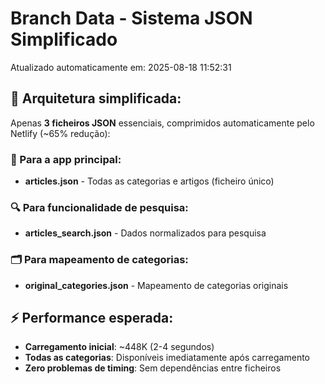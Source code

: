 # Branch Data - Sistema JSON Simplificado
Atualizado automaticamente em: 2025-08-18 11:52:31

## 🎯 Arquitetura simplificada:
Apenas **3 ficheiros JSON** essenciais, comprimidos automaticamente pelo Netlify (~65% redução):

### 📱 Para a app principal:
- **articles.json** - Todas as categorias e artigos (ficheiro único)

### 🔍 Para funcionalidade de pesquisa:
- **articles_search.json** - Dados normalizados para pesquisa

### 🗂️ Para mapeamento de categorias:
- **original_categories.json** - Mapeamento de categorias originais

## ⚡ Performance esperada:
- **Carregamento inicial**: ~448K (2-4 segundos)
- **Todas as categorias**: Disponíveis imediatamente após carregamento
- **Zero problemas de timing**: Sem dependências entre ficheiros
